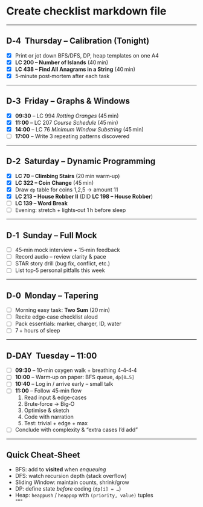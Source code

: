 # Create checklist markdown file
---

## D‑4  Thursday – Calibration (Tonight)
- [x] Print or jot down BFS/DFS, DP, heap templates on one A4  
- [x] **LC 200 – Number of Islands** (40 min)  
- [x] **LC 438 – Find All Anagrams in a String** (40 min)  
- [x] 5‑minute post‑mortem after each task  

---

## D‑3  Friday – Graphs & Windows
- [x] **09:30** – LC 994 *Rotting Oranges* (45 min)  
- [x] **11:00** – LC 207 *Course Schedule* (45 min)  
- [x] **14:00** – LC 76  *Minimum Window Substring* (45 min)  
- [ ] **17:00** – Write 3 repeating patterns discovered  

---

## D‑2  Saturday – Dynamic Programming
- [x] **LC 70 – Climbing Stairs** (20 min warm‑up)  
- [x] **LC 322 – Coin Change** (45 min)  
- [x] Draw `dp` table for coins 1,2,5 → amount 11  
- [x] **LC 213 – House Robber II** (DID **LC 198 – House Robber**) 
- [ ] **LC 139 – Word Break**  
- [ ] Evening: stretch + lights‑out 1 h before sleep  

---

## D‑1  Sunday – Full Mock
- [ ] 45‑min mock interview + 15‑min feedback  
- [ ] Record audio – review clarity & pace  
- [ ] STAR story drill (bug fix, conflict, etc.)  
- [ ] List top‑5 personal pitfalls this week  

---

## D‑0  Monday – Tapering
- [ ] Morning easy task: **Two Sum** (20 min)  
- [ ] Recite edge‑case checklist aloud  
- [ ] Pack essentials: marker, charger, ID, water  
- [ ] 7 + hours of sleep  

---

## D‑DAY  Tuesday – 11:00
- [ ] **09:30** – 10‑min oxygen walk + breathing 4‑4‑4‑4  
- [ ] **10:00** – Warm‑up on paper: BFS queue, `dp[0…5]`  
- [ ] **10:40** – Log in / arrive early – small talk  
- [ ] **11:00** – Follow 45‑min flow  
  1. Read input & edge‑cases  
  2. Brute‑force → Big‑O  
  3. Optimise & sketch  
  4. Code with narration  
  5. Test: trivial + edge + max  
- [ ] Conclude with complexity & “extra cases I’d add”  

---

## Quick Cheat‑Sheet
- BFS: add to **visited** when *enqueuing*  
- DFS: watch recursion depth (stack overflow)  
- Sliding Window: maintain counts, shrink/grow  
- DP: define state *before* coding (`dp[i] = …`)  
- Heap: `heappush` / `heappop` with `(priority, value)` tuples  
"""
